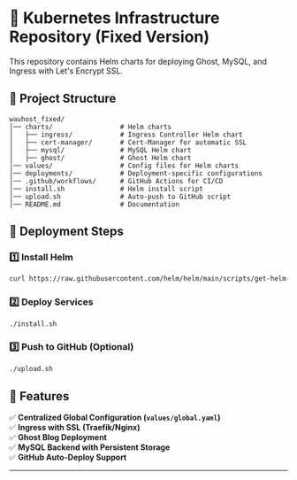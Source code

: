 # 🚀 Kubernetes Infrastructure Repository (Fixed Version)

This repository contains Helm charts for deploying Ghost, MySQL, and Ingress with Let's Encrypt SSL.

## 📁 Project Structure
```
wauhost_fixed/
│── charts/                 # Helm charts
│   ├── ingress/            # Ingress Controller Helm chart
│   ├── cert-manager/       # Cert-Manager for automatic SSL
│   ├── mysql/              # MySQL Helm chart
│   ├── ghost/              # Ghost Helm chart
│── values/                 # Config files for Helm charts
│── deployments/            # Deployment-specific configurations
│── .github/workflows/      # GitHub Actions for CI/CD
│── install.sh              # Helm install script
│── upload.sh               # Auto-push to GitHub script
│── README.md               # Documentation
```

## 🔧 Deployment Steps

### 1️⃣ Install Helm
```bash
curl https://raw.githubusercontent.com/helm/helm/main/scripts/get-helm-3 | bash
```

### 2️⃣ Deploy Services
```bash
./install.sh
```

### 3️⃣ Push to GitHub (Optional)
```bash
./upload.sh
```

## 🚀 Features
✅ **Centralized Global Configuration (`values/global.yaml`)**  
✅ **Ingress with SSL (Traefik/Nginx)**  
✅ **Ghost Blog Deployment**  
✅ **MySQL Backend with Persistent Storage**  
✅ **GitHub Auto-Deploy Support**  

---
